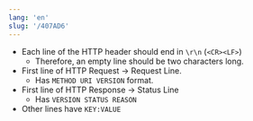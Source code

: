 ```yaml
---
lang: 'en'
slug: '/407AD6'
---
```


- Each line of the HTTP header should end in `\r\n` (`<CR><LF>`)
  - Therefore, an empty line should be two characters long.
- First line of HTTP Request → Request Line.
  - Has `METHOD URI VERSION` format.
- First line of HTTP Response → Status Line
  - Has `VERSION STATUS REASON`
- Other lines have `KEY:VALUE`

